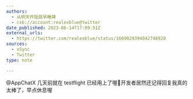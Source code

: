 ```yaml
---
authors:
  - 从明天开始就早睡辣
  - csb://account:realexblue@twitter
date_published: 2023-06-14T17:09:51Z
external_urls:
  - https://twitter.com/realexblue/status/1669029394042748928
sources:
  - xSync
  - Twitter
type: note

---
```


@AppChatX 几天前就在 testflight 已经用上了喔🙈开发者居然还记得回复我真的太棒了，早点休息喔